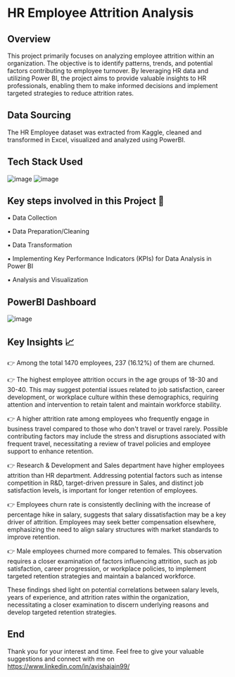 # HR Employee Attrition Analysis 

## Overview

This project primarily focuses on analyzing employee attrition within an organization. The objective is to identify patterns, trends, and potential factors contributing to employee turnover. By leveraging HR data and utilizing Power BI, the project aims to provide valuable insights to HR professionals, enabling them to make informed decisions and implement targeted strategies to reduce attrition rates.

## Data Sourcing

The HR Employee dataset was extracted from Kaggle, cleaned and transformed in Excel, visualized and analyzed using PowerBI.

## Tech Stack Used 

![image](https://github.com/avishajain99/PortfolioProject/assets/144373329/8e15da74-5f67-48c3-8b62-538fdd9d198a)
![image](https://github.com/avishajain99/Publicrepo/assets/144373329/99b15731-d2b9-4366-a090-b3804e5b6e44)
 
## Key steps involved in this Project 📝

▪️ Data Collection

▪️ Data Preparation/Cleaning

▪️ Data Transformation

▪️ Implementing Key Performance Indicators (KPIs) for Data Analysis in Power BI

▪️ Analysis and Visualization

## PowerBI Dashboard

![image](https://github.com/avishajain99/Publicrepo/assets/144373329/1e3b0bb5-62eb-4044-899f-deb4ce286637)

## Key Insights 📈

👉 Among the total 1470 employees, 237 (16.12%) of them are churned.

👉 The highest employee attrition occurs in the age groups of 18-30 and 30-40. This may suggest potential issues related to job satisfaction, career development, or workplace culture within these demographics, requiring attention and intervention to retain talent and maintain workforce stability.

👉 A higher attrition rate among employees who frequently engage in business travel compared to those who don't travel or travel rarely. Possible contributing factors may include the stress and disruptions associated with frequent travel, necessitating a review of travel policies and employee support to enhance retention.

👉 Research & Development and Sales department have higher employees attrition than HR department. Addressing potential factors such as intense competition in R&D, target-driven pressure in Sales, and distinct job satisfaction levels, is important for longer retention of employees.

👉 Employees churn rate is consistently declining with the increase of percentage hike in salary, suggests that salary dissatisfaction may be a key driver of attrition. Employees may seek better compensation elsewhere, emphasizing the need to align salary structures with market standards to improve retention.

👉 Male employees churned more compared to females. This observation requires a closer examination of factors influencing attrition, such as job satisfaction, career progression, or workplace policies, to implement targeted retention strategies and maintain a balanced workforce.

These findings shed light on potential correlations between salary levels, years of experience, and attrition rates within the organization, necessitating a closer examination to discern underlying reasons and develop targeted retention strategies.

## End
   
Thank you for your interest and time. Feel free to give your valuable suggestions and connect with me on https://www.linkedin.com/in/avishajain99/
